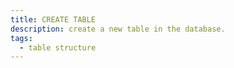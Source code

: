 ```yaml
---
title: CREATE TABLE
description: create a new table in the database.
tags:
  - table structure
---
```




